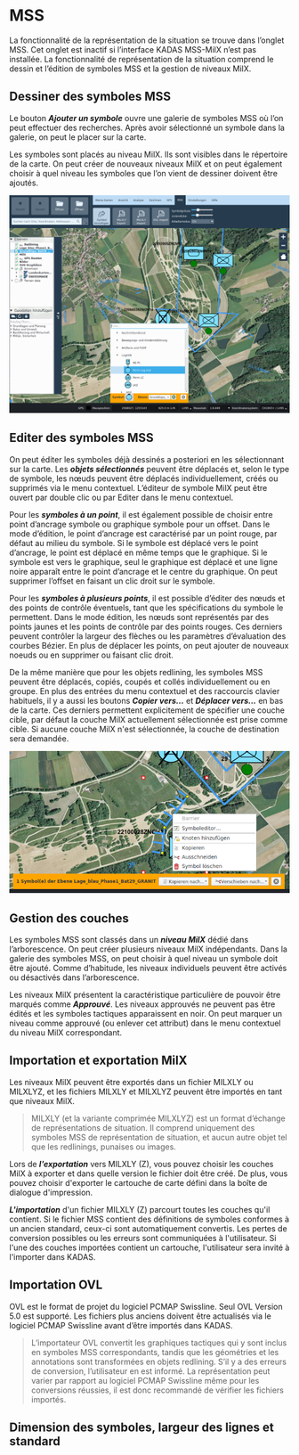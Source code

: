 <!-- WARNING: This file is autogenerated by csv2md.py -->
# MSS

La fonctionnalité de la représentation de la situation se trouve dans l’onglet MSS. Cet onglet est inactif si l’interface KADAS MSS-MilX n’est pas installée. La fonctionnalité de représentation de la situation comprend le dessin et l’édition de symboles MSS et la gestion de niveaux MilX.

## <a name="sec0"></a>Dessiner des symboles MSS

Le bouton **_Ajouter un symbole_** ouvre une galerie de symboles MSS où l’on peut effectuer des recherches. Après avoir sélectionné un symbole dans la galerie, on peut le placer sur la carte.

Les symboles sont placés au niveau MilX. Ils sont visibles dans le répertoire de la carte. On peut créer de nouveaux niveaux MilX et on peut également choisir à quel niveau les symboles que l’on vient de dessiner doivent être ajoutés.

<img src="../media/image10.png" />

## <a name="sec1"></a>Editer des symboles MSS

On peut éditer les symboles déjà dessinés a posteriori en les sélectionnant sur la carte. Les **_objets sélectionnés_** peuvent être déplacés et, selon le type de symbole, les nœuds peuvent être déplacés individuellement, créés ou supprimés via le menu contextuel. L’éditeur de symbole MilX peut être ouvert par double clic ou par Editer dans le menu contextuel.

Pour les **_symboles à un point_**, il est également possible de choisir entre point d’ancrage symbole ou graphique symbole pour un offset. Dans le mode d’édition, le point d’ancrage est caractérisé par un point rouge, par défaut au milieu du symbole. Si le symbole est déplacé vers le point d’ancrage, le point est déplacé en même temps que le graphique. Si le symbole est vers le graphique, seul le graphique est déplacé et une ligne noire apparaît entre le point d’ancrage et le centre du graphique. On peut supprimer l’offset en faisant un clic droit sur le symbole.

Pour les **_symboles à plusieurs points_**, il est possible d’éditer des nœuds et des points de contrôle éventuels, tant que les spécifications du symbole le permettent. Dans le mode édition, les nœuds sont représentés par des points jaunes et les points de contrôle par des points rouges. Ces derniers peuvent contrôler la largeur des flèches ou les paramètres d’évaluation des courbes Bézier. En plus de déplacer les points, on peut ajouter de nouveaux noeuds ou en supprimer ou faisant clic droit.

De la même manière que pour les objets redlining, les symboles MSS peuvent être déplacés, copiés, coupés et collés individuellement ou en groupe. En plus des entrées du menu contextuel et des raccourcis clavier habituels, il y a aussi les boutons **_Copier vers..._** et **_Déplacer vers..._** en bas de la carte. Ces derniers permettent explicitement de spécifier une couche cible, par défaut la couche MilX actuellement sélectionnée est prise comme cible. Si aucune couche MilX n'est sélectionnée, la couche de destination sera demandée.

<img src="../media/image11.png" />

## <a name="sec2"></a>Gestion des couches

Les symboles MSS sont classés dans un **_niveau MilX_** dédié dans l’arborescence. On peut créer plusieurs niveaux MilX indépendants. Dans la galerie des symboles MSS, on peut choisir à quel niveau un symbole doit être ajouté. Comme d’habitude, les niveaux individuels peuvent être activés ou désactivés dans l’arborescence.

Les niveaux MilX présentent la caractéristique particulière de pouvoir être marqués comme **_Approuvé_**. Les niveaux approuvés ne peuvent pas être édités et les symboles tactiques apparaissent en noir. On peut marquer un niveau comme approuvé (ou enlever cet attribut) dans le menu contextuel du niveau MilX correspondant.


## <a name="sec3"></a>Importation et exportation MilX

Les niveaux MilX peuvent être exportés dans un fichier MILXLY ou MILXLYZ, et les fichiers MILXLY et MILXLYZ peuvent être importés en tant que niveaux MilX. 
> MILXLY (et la variante comprimée MILXLYZ) est un format d’échange de représentations de situation. Il comprend uniquement des symboles MSS de représentation de situation, et aucun autre objet tel que les redlinings, punaises ou images.

Lors de **_l'exportation_** vers MILXLY (Z), vous pouvez choisir les couches MilX à exporter et dans quelle version le fichier doit être créé. De plus, vous pouvez choisir d'exporter le cartouche de carte défini dans la boîte de dialogue d'impression.

**_L'importation_** d'un fichier MILXLY (Z) parcourt toutes les couches qu'il contient. Si le fichier MSS contient des définitions de symboles conformes à un ancien standard, ceux-ci sont automatiquement convertis. Les pertes de conversion possibles ou les erreurs sont communiquées à l'utilisateur. Si l'une des couches importées contient un cartouche, l'utilisateur sera invité à l'importer dans KADAS.

## <a name="sec4"></a>Importation OVL

OVL est le format de projet du logiciel PCMAP Swissline. Seul OVL Version 5.0 est supporté. Les fichiers plus anciens doivent être actualisés via le logiciel PCMAP Swissline avant d’être importés dans KADAS.

> L’importateur OVL convertit les graphiques tactiques qui y sont inclus en symboles MSS correspondants, tandis que les géométries et les annotations sont transformées en objets redlining. S’il y a des erreurs de conversion, l’utilisateur en est informé. La représentation peut varier par rapport au logiciel PCMAP Swissline même pour les conversions réussies, il est donc recommandé de vérifier les fichiers importés.


## <a name="sec5"></a>Dimension des symboles, largeur des lignes et standard

